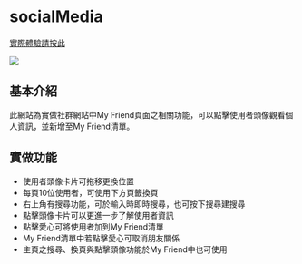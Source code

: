 # socialMedia
[實際體驗請按此](https://tinymurky.github.io/SocialMedia/index.html)

![](https://github.com/TinyMurky/SocialMedia/blob/main/readme_attachment/demo.gif)

## 基本介紹
此網站為實做社群網站中My Friend頁面之相關功能，可以點擊使用者頭像觀看個人資訊，並新增至My Friend清單。

## 實做功能
- 使用者頭像卡片可拖移更換位置
- 每頁10位使用者，可使用下方頁籤換頁
- 右上角有搜尋功能，可於輸入時即時搜尋，也可按下搜尋建搜尋
- 點擊頭像卡片可以更進一步了解使用者資訊
- 點擊愛心可將使用者加到My Friend清單
- My Friend清單中若點擊愛心可取消朋友關係
- 主頁之搜尋、換頁與點擊頭像功能於My Friend中也可使用
